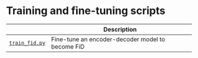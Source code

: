 # Training and fine-tuning scripts

|                                          | Description                                      |
|------------------------------------------|--------------------------------------------------|
| [`train_fid.py`](train_fid.py)           | Fine-tune an encoder-decoder model to become FiD |
